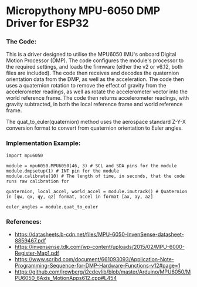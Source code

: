 # Micropythony MPU-6050 DMP Driver for ESP32 #

### The Code: ###

This is a driver designed to utilise the MPU6050 IMU's onboard Digital Motion Processor (DMP). The code configures the module's processor to the required settings, and loads the firmware (either the v2 or v6.12, both files are included). The code then receives and decodes the quaternion orientation data from the DMP, as well as the acceleration. The code then uses a quaternion rotation to remove the effect of gravity from the accelerometer readings, as well as rotate the accelerometer vector into the world reference frame. The code then returns accelerometer readings, with gravity subtracted, in both the local reference frame and world reference frame.

The quat_to_euler(quaternion) method uses the aerospace standard Z-Y-X conversion format to convert from quaternion orientation to Euler angles.

### Implementation Example: ###

```python3
import mpu6050

module = mpu6050.MPU6050(46, 3) # SCL and SDA pins for the module
module.dmpsetup(1) # INT pin for the module
module.calibrate(10) # The length of time, in seconds, that the code runs raw calibration for

quaternion, local_accel, world_accel = module.imutrack() # Quaternion in [qw, qx, qy, qz] format, accel in format [ax, ay, az]

euler_angles = module.quat_to_euler
```

### References: ###

 - <https://datasheets.b-cdn.net/files/MPU-6050-InvenSense-datasheet-8859467.pdf>
 - <https://invensense.tdk.com/wp-content/uploads/2015/02/MPU-6000-Register-Map1.pdf>
 - <https://www.scribd.com/document/661093093/Application-Note-Programming-Sequence-for-DMP-Hardware-Functions-v12#page=1>
 - <https://github.com/jrowberg/i2cdevlib/blob/master/Arduino/MPU6050/MPU6050_6Axis_MotionApps612.cpp#L454>
